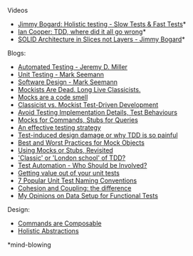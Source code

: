 Videos
- [Jimmy Bogard: Holistic testing - Slow Tests & Fast Tests](https://vimeo.com/68390508)*
- [Ian Cooper: TDD, where did it all go wrong](https://vimeo.com/68375232)*
- [SOLID Architecture in Slices not Layers - Jimmy Bogard](https://vimeo.com/album/3874231/video/131633177)*

Blogs:
- [Automated Testing - Jeremy D. Miller](https://jeremydmiller.com/category/automated-testing/)
- [Unit Testing - Mark Seemann](http://blog.ploeh.dk/tags/#Unit%20Testing-ref)
- [Software Design - Mark Seemann](http://blog.ploeh.dk/tags/#Software%20Design-ref)
- [Mockists Are Dead. Long Live Classicists.](https://www.thoughtworks.com/insights/blog/mockists-are-dead-long-live-classicists)
- [Mocks are a code smell](http://codebetter.com/gregyoung/2008/02/13/mocks-are-a-code-smell/)
- [Classicist vs. Mockist Test-Driven Development](http://codebetter.com/iancooper/2008/02/04/classicist-vs-mockist-test-driven-development/)
- [Avoid Testing Implementation Details, Test Behaviours](http://codebetter.com/iancooper/2011/10/06/avoid-testing-implementation-details-test-behaviours/)
- [Mocks for Commands, Stubs for Queries](http://blog.ploeh.dk/2013/10/23/mocks-for-commands-stubs-for-queries/)
- [An effective testing strategy](https://lostechies.com/jimmybogard/2010/08/25/an-effective-testing-strategy/)
- [Test-induced design damage or why TDD is so painful](http://enterprisecraftsmanship.com/2015/06/29/test-induced-design-damage-or-why-tdd-is-so-painful/)
- [Best and Worst Practices for Mock Objects](http://codebetter.com/jeremymiller/2006/01/10/best-and-worst-practices-for-mock-objects/)
- [Using Mocks or Stubs, Revisited](https://jeremydmiller.com/2016/05/05/using-mocks-or-stubs-revisited/)
- ['Classic' or  'London school' of TDD?](http://codemanship.co.uk/parlezuml/blog/?postid=987)
- [Test Automation - Who Should be Involved?](https://www.thoughtworks.com/de/insights/blog/test-automation-who-should-be-involved)
- [Getting value out of your unit tests](https://lostechies.com/jimmybogard/2008/12/19/getting-value-out-of-your-unit-tests/)
- [7 Popular Unit Test Naming Conventions](https://dzone.com/articles/7-popular-unit-test-naming)
- [Cohesion and Coupling: the difference](http://enterprisecraftsmanship.com/2015/09/02/cohesion-coupling-difference/)
- [My Opinions on Data Setup for Functional Tests](https://jeremydmiller.com/2013/01/26/my-opinions-on-data-setup-for-functional-tests/)

Design:
- [Commands are Composable](http://blog.ploeh.dk/2011/03/22/CommandsareComposable/)
- [Holistic Abstractions](http://scrapbook.qujck.com/holistic-abstractions-take-2/)

*mind-blowing
